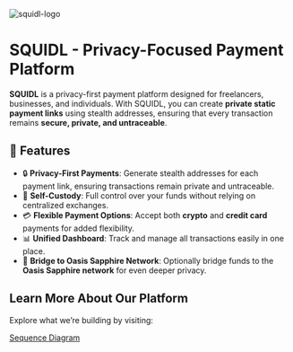
![squidl-logo](https://github.com/user-attachments/assets/e1034b67-7c7e-419f-b299-09265244b584)

# SQUIDL - Privacy-Focused Payment Platform

**SQUIDL** is a privacy-first payment platform designed for freelancers, businesses, and individuals. With SQUIDL, you can create **private static payment links** using stealth addresses, ensuring that every transaction remains **secure, private, and untraceable**.

## 🚀 Features

- 🔒 **Privacy-First Payments**: Generate stealth addresses for each payment link, ensuring transactions remain private and untraceable.
- 💼 **Self-Custody**: Full control over your funds without relying on centralized exchanges.
- 💳 **Flexible Payment Options**: Accept both **crypto** and **credit card** payments for added flexibility.
- 📊 **Unified Dashboard**: Track and manage all transactions easily in one place.
- 🌉 **Bridge to Oasis Sapphire Network**: Optionally bridge funds to the **Oasis Sapphire network** for even deeper privacy.

## Learn More About Our Platform
Explore what we’re building by visiting:

[Sequence Diagram](https://excalidraw.com/#json=FtV1YyZ2JTzPphmrEw1mG,a_D2Fsds3p8W2OJWlRmk6Q)
